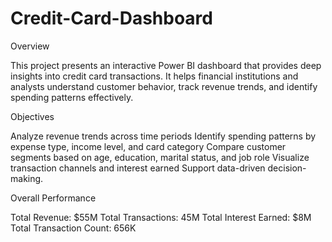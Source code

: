 # Credit-Card-Dashboard


Overview

This project presents an interactive Power BI dashboard that provides deep insights into credit card transactions.
It helps financial institutions and analysts understand customer behavior, track revenue trends, and identify spending patterns effectively.

Objectives

Analyze revenue trends across time periods
Identify spending patterns by expense type, income level, and card category
Compare customer segments based on age, education, marital status, and job role
Visualize transaction channels and interest earned
Support data-driven decision-making.

Overall Performance

Total Revenue: $55M
Total Transactions: 45M
Total Interest Earned: $8M
Total Transaction Count: 656K
